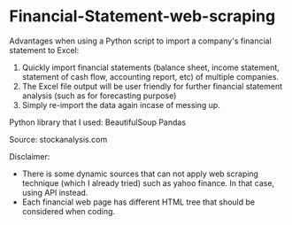 # Financial-Statement-web-scraping
Advantages when using a Python script to import a company's financial statement to Excel:
1. Quickly import financial statements (balance sheet, income statement, statement of cash flow, accounting report, etc) of multiple companies.
2. The Excel file output will be user friendly for further financial statement analysis (such as for forecasting purpose)
3. Simply re-import the data again incase of messing up. 

Python library that I used: 
BeautifulSoup
Pandas

Source: stockanalysis.com

Disclaimer: 
- There is some dynamic sources that can not apply web scraping technique (which I already tried) such as yahoo finance. In that case, using API instead.
- Each financial web page has different HTML tree that should be considered when coding.
